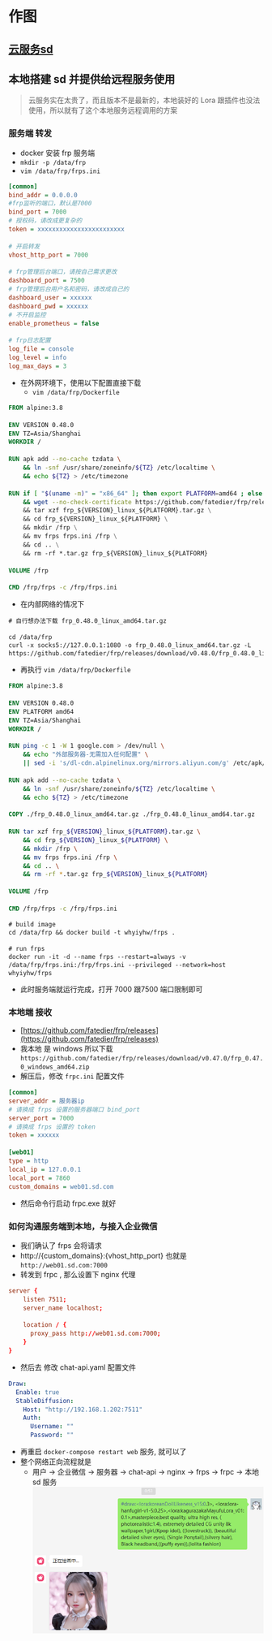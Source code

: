 # 作图

## [云服务sd](https://help.aliyun.com/practice_detail/611227)


## 本地搭建 sd 并提供给远程服务使用

> 云服务实在太贵了，而且版本不是最新的，本地装好的 Lora 跟插件也没法使用，所以就有了这个本地服务远程调用的方案

### 服务端 转发
- docker 安装 frp 服务端
- `mkdir -p /data/frp`
- `vim /data/frp/frps.ini`
```ini
[common]
bind_addr = 0.0.0.0
#frp监听的端口，默认是7000
bind_port = 7000
# 授权码，请改成更复杂的
token = xxxxxxxxxxxxxxxxxxxxxxxx

# 开启转发
vhost_http_port = 7000

# frp管理后台端口，请按自己需求更改
dashboard_port = 7500
# frp管理后台用户名和密码，请改成自己的
dashboard_user = xxxxxx
dashboard_pwd = xxxxxx
# 不开启监控
enable_prometheus = false

# frp日志配置
log_file = console
log_level = info
log_max_days = 3
```


- 在外网环境下，使用以下配置直接下载
  - `vim /data/frp/Dockerfile`
```dockerfile
FROM alpine:3.8

ENV VERSION 0.48.0
ENV TZ=Asia/Shanghai
WORKDIR /

RUN apk add --no-cache tzdata \
    && ln -snf /usr/share/zoneinfo/${TZ} /etc/localtime \
    && echo ${TZ} > /etc/timezone

RUN if [ "$(uname -m)" = "x86_64" ]; then export PLATFORM=amd64 ; else if [ "$(uname -m)" = "aarch64" ]; then export PLATFORM=arm64 ; fi fi \
	&& wget --no-check-certificate https://github.com/fatedier/frp/releases/download/v${VERSION}/frp_${VERSION}_linux_${PLATFORM}.tar.gz \ 
	&& tar xzf frp_${VERSION}_linux_${PLATFORM}.tar.gz \
	&& cd frp_${VERSION}_linux_${PLATFORM} \
	&& mkdir /frp \
	&& mv frps frps.ini /frp \
	&& cd .. \
	&& rm -rf *.tar.gz frp_${VERSION}_linux_${PLATFORM}

VOLUME /frp

CMD /frp/frps -c /frp/frps.ini
```
- 在内部网络的情况下

```shell
# 自行想办法下载 frp_0.48.0_linux_amd64.tar.gz

cd /data/frp
curl -x socks5://127.0.0.1:1080 -o frp_0.48.0_linux_amd64.tar.gz -L https://github.com/fatedier/frp/releases/download/v0.48.0/frp_0.48.0_linux_amd64.tar.gz
```
  - 再执行 `vim /data/frp/Dockerfile`  
```dockerfile
FROM alpine:3.8

ENV VERSION 0.48.0
ENV PLATFORM amd64
ENV TZ=Asia/Shanghai
WORKDIR /

RUN ping -c 1 -W 1 google.com > /dev/null \
    && echo "外部服务器-无需加入任何配置" \
    || sed -i 's/dl-cdn.alpinelinux.org/mirrors.aliyun.com/g' /etc/apk/repositories

RUN apk add --no-cache tzdata \
    && ln -snf /usr/share/zoneinfo/${TZ} /etc/localtime \
    && echo ${TZ} > /etc/timezone 
    
COPY ./frp_0.48.0_linux_amd64.tar.gz ./frp_0.48.0_linux_amd64.tar.gz

RUN tar xzf frp_${VERSION}_linux_${PLATFORM}.tar.gz \
	&& cd frp_${VERSION}_linux_${PLATFORM} \
	&& mkdir /frp \
	&& mv frps frps.ini /frp \
	&& cd .. \
	&& rm -rf *.tar.gz frp_${VERSION}_linux_${PLATFORM}

VOLUME /frp

CMD /frp/frps -c /frp/frps.ini
```

```shell
# build image
cd /data/frp && docker build -t whyiyhw/frps .

# run frps
docker run -it -d --name frps --restart=always -v /data/frp/frps.ini:/frp/frps.ini --privileged --network=host whyiyhw/frps
```
- 此时服务端就运行完成，打开 7000 跟7500 端口限制即可

### 本地端 接收
- [https://github.com/fatedier/frp/releases](https://github.com/fatedier/frp/releases)
- 我本地 是 windows 所以下载 `https://github.com/fatedier/frp/releases/download/v0.47.0/frp_0.47.0_windows_amd64.zip`
- 解压后，修改 `frpc.ini` 配置文件
```ini
[common]
server_addr = 服务器ip
# 请换成 frps 设置的服务器端口 bind_port
server_port = 7000
# 请换成 frps 设置的 token
token = xxxxxx

[web01]
type = http
local_ip = 127.0.0.1
local_port = 7860
custom_domains = web01.sd.com
```
- 然后命令行启动 frpc.exe 就好

### 如何沟通服务端到本地，与接入企业微信

- 我们确认了 frps 会将请求
- http://{custom_domains}:{vhost_http_port}  也就是 `http://web01.sd.com:7000` 
- 转发到 frpc , 那么设置下 nginx 代理
```conf
server {
    listen 7511;
    server_name localhost;

    location / {
      proxy_pass http://web01.sd.com:7000;
    }
}
```
- 然后去 修改 chat-api.yaml 配置文件

```yaml
Draw:
  Enable: true
  StableDiffusion:
    Host: "http://192.168.1.202:7511"
    Auth:
      Username: ""
      Password: ""
```
- 再重启 `docker-compose restart web` 服务, 就可以了
- 整个网络正向流程就是
    - 用户 -> 企业微信 -> 服务器 -> chat-api -> nginx -> frps -> frpc  -> 本地 sd 服务
![image44.png](image44.png)